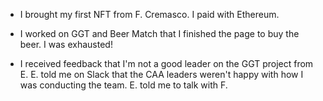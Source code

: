 - I brought my first NFT from F. Cremasco. I paid with Ethereum.

- I worked on GGT and Beer Match that I finished the page to buy the beer. I was exhausted!

- I received feedback that I'm not a good leader on the GGT project from E. E. told me on Slack that the CAA leaders weren't happy with how I was conducting the team. E. told me to talk with F.
